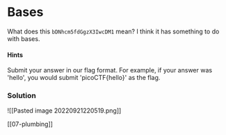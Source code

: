 # Bases
What does this `bDNhcm5fdGgzX3IwcDM1` mean? I think it has something to do with bases.

#### Hints
Submit your answer in our flag format. For example, if your answer was 'hello', you would submit 'picoCTF{hello}' as the flag.


### Solution
![[Pasted image 20220921220519.png]]

[[07-plumbing]]